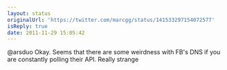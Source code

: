 ```yaml
---
layout: status
originalUrl: 'https://twitter.com/marcgg/status/141533297154072577'
isReply: true
date: 2011-11-29 15:05:42
---
```


@arsduo Okay. Seems that there are some weirdness with FB's DNS if you are constantly polling their API. Really strange

